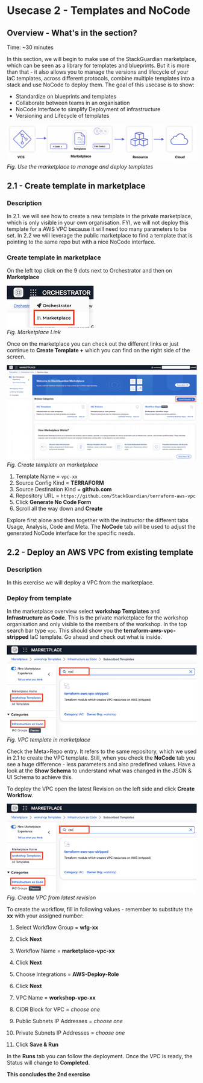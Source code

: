 # Usecase 2 - Templates and NoCode

## Overview - What's in the section?
Time: ~30 minutes

In this section, we will begin to make use of the StackGuardian marketplace, which can be seen as a library for templates and blueprints. But it is more than that - it also allows you to manage the versions and lifecycle of your IaC templates, across different protocols, combine multiple templates into a stack and use NoCode to deploy them. 
The goal of this usecase is to show:

* Standardize on blueprints and templates
* Collaborate between teams in an organisation
* NoCode Interface to simplify Deployment of infrastructure
* Versioning and Lifecycle of templates


![Usecase 2](image/usecase2.png)
_Fig. Use the marketplace to manage and deploy templates_

## 2.1 - Create template in marketplace
### Description
In 2.1. we will see how to create a new template in the private marketplace, which is only visible in your own organisation. FYI, we will not deploy this template for a AWS VPC because it will need too many parameters to be set. 
In 2.2 we will leverage the public marketplace to find a template that is pointing to the same repo but with a nice NoCode interface.

### Create template in marketplace
On the left top click on the 9 dots next to Orchestrator and then on **Marketplace**
  
![Marketplacelink](image/marketplacelink.png)  
_Fig. Marketplace Link_  
  
Once on the marketplace you can check out the different links or just continue to **Create Template +** which you can find on the right side of the screen.

![Create Template](image/marketplace.png) 
_Fig. Create template on marketplace_  

1. Template Name = ``vpc-xx``
2. Source Config Kind = **TERRAFORM**
3. Source Destination Kind = **github.com**
4. Repository URL = ``https://github.com/StackGuardian/terraform-aws-vpc``
5. Click **Generate No Code Form**
6. Scroll all the way down and **Create**

Explore first alone and then together with the instructor the different tabs Usage, Analysis, Code and Meta. 
The **NoCode** tab will be used to adjust the generated NoCode interface for the specific needs. 


## 2.2 - Deploy an AWS VPC from existing template
### Description
In this exercise we will deploy a VPC from the marketplace.  

### Deploy from template
In the marketplace overview select **workshop Templates** and **Infrastructure as Code**. This is the private marketplace for the workshop organisation and only visible to the members of the workshop. 
In the top search bar type ``vpc``. This should show you the **terraform-aws-vpc-stripped** IaC template. Go ahead and check out what is inside.

![VPC template](image/vpctemplate.png) 
_Fig. VPC template in marketplace_  

Check the Meta>Repo entry. It refers to the same repository, which we used in 2.1 to create the VPC template. Still, when you check the **NoCode** tab you see a huge difference - less parameters and also predefined values. Have a look at the **Show Schema** to understand what was changed in the JSON & UI Schema to achieve this. 

To deploy the VPC open the latest Revision on the left side and click **Create Workflow**.

![VPC revision](image/vpctemplate.png) 
_Fig. Create VPC from latest revision_  

To create the workflow, fill in following values - remember to substitute the **xx** with your assigned number: 

1. Select Workflow Group = **wfg-xx**
2. Click **Next**

3. Workflow Name = **marketplace-vpc-xx**
4. Click **Next**

5. Choose Integrations = **AWS-Deploy-Role**
6. Click **Next**

7. VPC Name = **workshop-vpc-xx**
8. CIDR Block for VPC = _choose one_
9. Public Subnets IP Addresses = _choose one_
10. Private Subnets IP Addresses = _choose one_
11. Click **Save & Run**

In the **Runs** tab you can follow the deployment. Once the VPC is ready, the Status will change to **Completed**. 

**This concludes the 2nd exercise**
